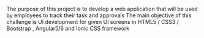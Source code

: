 The purpose of this project is to develop a web application that will be used by employees to track their task and approvals
The main objective of this challenge is UI development for given UI screens in HTML5 / CSS3 / Bootstrap , Angular5/6 and Ionic CSS framework
